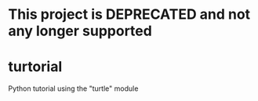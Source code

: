 # This project is DEPRECATED and not any longer supported

# turtorial
Python tutorial using the "turtle" module
